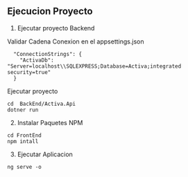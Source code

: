 ## Ejecucion Proyecto
1. Ejecutar proyecto Backend

Validar Cadena Conexion en el appsettings.json
~~~
  "ConnectionStrings": {
    "ActivaDb": "Server=localhost\\SQLEXPRESS;Database=Activa;integrated security=true"
  }
~~~

Ejecutar proyecto
~~~
cd  BackEnd/Activa.Api
dotner run
~~~

2. Instalar Paquetes NPM
~~~
cd FrontEnd 
npm intall
~~~

3. Ejecutar Aplicacion
~~~
ng serve -o
~~~




